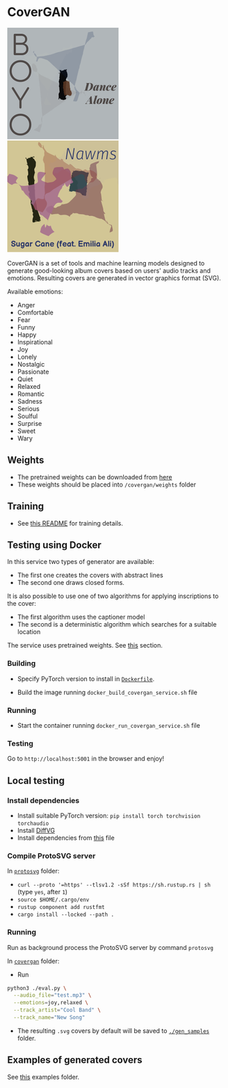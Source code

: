 # CoverGAN

<img src="/covergan/examples/gen2_capt2/BOYO%20-%20Dance%20Alone.png" alt="img1" width="256"/>
<img src="/covergan/examples/gen2_capt2/Nawms%20-%20Sugar%20Cane%20(feat.%20Emilia%20Ali).png" alt="img2" width="256"/>

[//]: # (![img1]&#40;/covergan/examples/gen2_capt2/BOYO%20-%20Dance%20Alone.png&#41;)
[//]: # (![img2]&#40;/covergan/examples/gen2_capt2/Nawms%20-%20Sugar%20Cane%20&#40;feat.%20Emilia%20Ali&#41;.png&#41;)

CoverGAN is a set of tools and machine learning models designed to generate good-looking album covers based on users'
audio tracks and emotions. Resulting covers are generated in vector graphics format (SVG).

Available emotions:

* Anger
* Comfortable
* Fear
* Funny
* Happy
* Inspirational
* Joy
* Lonely
* Nostalgic
* Passionate
* Quiet
* Relaxed
* Romantic
* Sadness
* Serious
* Soulful
* Surprise
* Sweet
* Wary

## Weights

* The pretrained weights can be downloaded
  from [here](https://drive.google.com/file/d/1ArU0TziLBOxhphG4KBshUxPBBECErxu1/view?usp=sharing)
* These weights should be placed into `/covergan/weights` folder

## Training

* See [this README](./covergan/README.md) for training details.

## Testing using Docker

In this service two types of generator are available:

* The first one creates the covers with abstract lines
* The second one draws closed forms.

It is also possible to use one of two algorithms for applying inscriptions to the cover:

* The first algorithm uses the captioner model
* The second is a deterministic algorithm which searches for a suitable location

The service uses pretrained weights. See [this](README.md#Weights) section.

### Building

* Specify PyTorch version to install in [`Dockerfile`](./Dockerfile).

* Build the image running `docker_build_covergan_service.sh` file

### Running

* Start the container running `docker_run_covergan_service.sh` file

### Testing

Go to `http://localhost:5001` in the browser and enjoy!

## Local testing

### Install dependencies

* Install suitable PyTorch version: `pip install torch torchvision torchaudio`
* Install [DiffVG](https://github.com/BachiLi/diffvg)
* Install dependencies from [this](/covergan/requirements.txt) file

### Compile ProtoSVG server

In [`protosvg`](./protosvg) folder:

* `curl --proto '=https' --tlsv1.2 -sSf https://sh.rustup.rs | sh` (type `yes`, after `1`)
* `source $HOME/.cargo/env`
* `rustup component add rustfmt`
* `cargo install --locked --path .`

### Running

Run as background process the ProtoSVG server by command `protosvg`

In [`covergan`](./covergan) folder:

* Run

```sh
python3 ./eval.py \
  --audio_file="test.mp3" \
  --emotions=joy,relaxed \
  --track_artist="Cool Band" \
  --track_name="New Song"
```

* The resulting `.svg` covers by default will be saved to [`./gen_samples`](./covergan/gen_samples) folder.

## Examples of generated covers

See [this](./covergan/examples) examples folder.